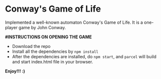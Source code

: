 # Conway's Game of Life
Implemented a well-known automaton Conway's Game of Life.
It is a one-player game by John Conway.

**#INSTRUCTIONS ON OPENING THE GAME**

- Download the repo
- Install all the dependencies by `npm install`
- After the dependencies are installed, do `npm start`, and `parcel` will build and start index.html file in your browser.

**Enjoy!!! :)**
